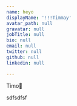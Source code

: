 ```yaml
---
name: heyo
displayName: '!!!Timmay'
avatar_path: null
gravatar: null
jobTitle: null
bio: null
email: null
twitter: null
github: null
linkedin: null

---
```

<p>Timo💂</p>

sdfsdfsf